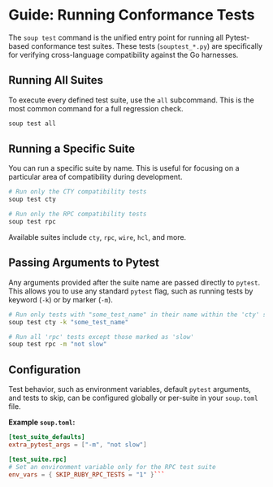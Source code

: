 # Guide: Running Conformance Tests

The `soup test` command is the unified entry point for running all Pytest-based conformance test suites. These tests (`souptest_*.py`) are specifically for verifying cross-language compatibility against the Go harnesses.

## Running All Suites

To execute every defined test suite, use the `all` subcommand. This is the most common command for a full regression check.

```bash
soup test all
```

## Running a Specific Suite

You can run a specific suite by name. This is useful for focusing on a particular area of compatibility during development.

```bash
# Run only the CTY compatibility tests
soup test cty

# Run only the RPC compatibility tests
soup test rpc
```

Available suites include `cty`, `rpc`, `wire`, `hcl`, and more.

## Passing Arguments to Pytest

Any arguments provided after the suite name are passed directly to `pytest`. This allows you to use any standard `pytest` flag, such as running tests by keyword (`-k`) or by marker (`-m`).

```bash
# Run only tests with "some_test_name" in their name within the 'cty' suite
soup test cty -k "some_test_name"

# Run all 'rpc' tests except those marked as 'slow'
soup test rpc -m "not slow"
```

## Configuration

Test behavior, such as environment variables, default `pytest` arguments, and tests to skip, can be configured globally or per-suite in your `soup.toml` file.

**Example `soup.toml`:**
```toml
[test_suite_defaults]
extra_pytest_args = ["-m", "not slow"]

[test_suite.rpc]
# Set an environment variable only for the RPC test suite
env_vars = { SKIP_RUBY_RPC_TESTS = "1" }```
